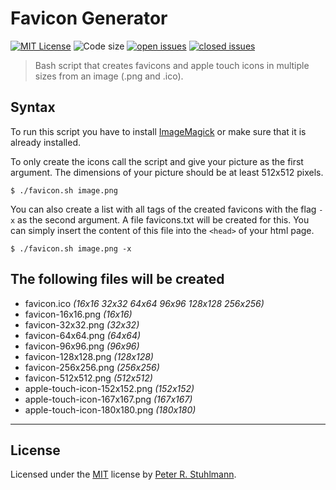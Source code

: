 # Favicon Generator

[![MIT License](https://img.shields.io/github/license/peter-stuhlmann/Favicon-Generator.svg)](https://github.com/peter-stuhlmann/Favicon-Generator/blob/master/LICENSE)
![Code size](https://img.shields.io/github/languages/code-size/peter-stuhlmann/Favicon-Generator.svg)
[![open issues](https://img.shields.io/github/issues/peter-stuhlmann/Favicon-Generator.svg)](https://github.com/peter-stuhlmann/Favicon-Generator/issues?q=is%3Aopen+is%3Aissue)
[![closed issues](https://img.shields.io/github/issues-closed/peter-stuhlmann/Favicon-Generator.svg)](https://github.com/peter-stuhlmann/Favicon-Generator/issues?q=is%3Aissue+is%3Aclosed)

> Bash script that creates favicons and apple touch icons in multiple sizes from an image (.png and .ico).

## Syntax

To run this script you have to install [ImageMagick](https://imagemagick.org/) or make sure that it is already installed.

To only create the icons call the script and give your picture as the first argument. The dimensions of your picture should be at least 512x512 pixels.

`$ ./favicon.sh image.png`

You can also create a list with all tags of the created favicons with the flag `-x` as the second argument. A file favicons.txt will be created for this. You can simply insert the content of this file into the `<head>` of your html page.

`$ ./favicon.sh image.png -x`

## The following files will be created

- favicon.ico _(16x16 32x32 64x64 96x96 128x128 256x256)_
- favicon-16x16.png _(16x16)_
- favicon-32x32.png _(32x32)_
- favicon-64x64.png _(64x64)_
- favicon-96x96.png _(96x96)_
- favicon-128x128.png _(128x128)_
- favicon-256x256.png _(256x256)_
- favicon-512x512.png _(512x512)_
- apple-touch-icon-152x152.png _(152x152)_
- apple-touch-icon-167x167.png _(167x167)_
- apple-touch-icon-180x180.png _(180x180)_

---

## License

Licensed under the [MIT](https://github.com/peter-stuhlmann/Favicon-Generator/blob/master/LICENSE) license by [Peter R. Stuhlmann](https://peter-stuhlmann-webentwicklung.de).
